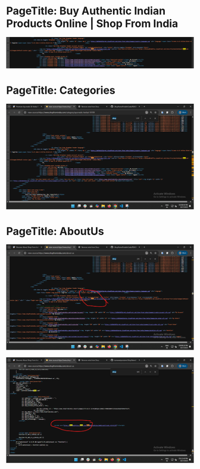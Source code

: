 
# PageTitle: Buy Authentic Indian Products Online | Shop From India

![Ubuy](01.png)
<br>
# PageTitle: Categories

![Ubuy](02.png)
<br>
# PageTitle: AboutUs

![Ubuy](03.png)
<br><br>
![Ubuy](04.png)
<br>


